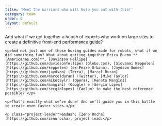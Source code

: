 ```yaml
---
title: 'Meet the warriors who will help you out with this!'
category: team
order: 0
layout: default
---
```


<div class="article">

  <div class="content-right">
    <p>And what if we got together a bunch of experts who work on large sites to create a definitive front-end performance guide?</p>

    <p>And not just one of those boring guides made for robots, what if we did something fun? What about getting together Briza Bueno **(Americanas.com)**, [Davidson Fellipe](https://github.com/davidsonfellipe) (Globo.com), [Giovanni Keppelen](https://github.com/keppelen) (ex-Peixe Urbano), [Jaydson Gomes](https://github.com/jaydson) (Terra), [Marcel Duran](https://github.com/marcelduran) (Twitter), [Mike Taylor](https://github.com/miketaylr) (Opera), [Renato Mangini](https://github.com/mangini) (Google) e [Sérgio Lopes](https://github.com/sergiolopes) (Caelum) to make the best reference possible? </p>

    <p>That's exactly what we've done! And we'll guide you in this battle to create even faster sites.</p>

    <p class="project-leader">&mdash; [Zeno Rocha](https://github.com/zenorocha), project lead.</p>

  </div>

</div>